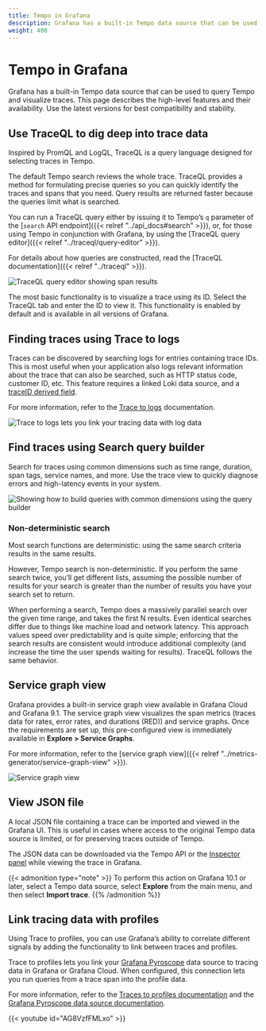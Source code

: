 ```yaml
---
title: Tempo in Grafana
description: Grafana has a built-in Tempo data source that can be used to query Tempo and visualize traces.
weight: 400
---
```


# Tempo in Grafana

Grafana has a built-in Tempo data source that can be used to query Tempo and visualize traces.
This page describes the high-level features and their availability.
Use the latest versions for best compatibility and stability.

## Use TraceQL to dig deep into trace data

Inspired by PromQL and LogQL, TraceQL is a query language designed for selecting traces in Tempo.

The default Tempo search reviews the whole trace. TraceQL provides a method for formulating precise queries so you can quickly identify the traces and spans that you need. Query results are returned faster because the queries limit what is searched.

You can run a TraceQL query either by issuing it to Tempo’s `q` parameter of the [`search` API endpoint]({{< relref "../api_docs#search" >}}), or, for those using Tempo in conjunction with Grafana, by using the [TraceQL query editor]({{< relref "../traceql/query-editor" >}}).

For details about how queries are constructed, read the [TraceQL documentation]({{< relref "../traceql" >}}).

![TraceQL query editor showing span results](/media/docs/grafana/data-sources/tempo/query-editor/tempo-ds-query-ed-example-v11-a.png)

The most basic functionality is to visualize a trace using its ID. Select the TraceQL tab and enter the ID to view it. This functionality is enabled by default and is available in all versions of Grafana.

## Finding traces using Trace to logs

Traces can be discovered by searching logs for entries containing trace IDs.
This is most useful when your application also logs relevant information about the trace that can also be searched, such as HTTP status code, customer ID, etc.
This feature requires a linked Loki data source, and a [traceID derived field](/docs/grafana/latest/datasources/loki/#derived-fields).

For more information, refer to the  [Trace to logs](https://grafana.com/docs/grafana/<GRAFANA_VERSION>/datasources/tempo/configure-tempo-data-source/#trace-to-logs) documentation.

![Trace to logs lets you link your tracing data with log data](/media/docs/grafana/data-sources/tempo/trace-to-logs-v11.png)

## Find traces using Search query builder

Search for traces using common dimensions such as time range, duration, span tags, service names, and more. Use the trace view to quickly diagnose errors and high-latency events in your system.

![Showing how to build queries with common dimensions using the query builder](/media/docs/grafana/data-sources/tempo/query-editor/tempo-ds-query-builder-v11.png)

### Non-deterministic search

Most search functions are deterministic: using the same search criteria results in the same results.

However, Tempo search is non-deterministic.
If you perform the same search twice, you’ll get different lists, assuming the possible number of results for your search is greater than the number of results you have your search set to return.

When performing a search, Tempo does a massively parallel search over the given time range, and takes the first N results.
Even identical searches differ due to things like machine load and network latency.
This approach values speed over predictability and is quite simple; enforcing that the search results are consistent would introduce additional complexity (and increase the time the user spends waiting for results).
TraceQL follows the same behavior.

## Service graph view

Grafana provides a built-in service graph view available in Grafana Cloud and Grafana 9.1.
The service graph view visualizes the span metrics (traces data for rates, error rates, and durations (RED)) and service graphs.
Once the requirements are set up, this pre-configured view is immediately available in **Explore > Service Graphs**.

For more information, refer to the [service graph view]({{< relref "../metrics-generator/service-graph-view" >}}).

![Service graph view](/media/docs/grafana/data-sources/tempo/query-editor/tempo-ds-query-service-graph.png)

## View JSON file

A local JSON file containing a trace can be imported and viewed in the Grafana UI. This is useful in cases where access to the original Tempo data source is limited, or for preserving traces outside of Tempo.

The JSON data can be downloaded via the Tempo API or the [Inspector panel](/docs/grafana/latest/explore/explore-inspector/) while viewing the trace in Grafana.

{{< admonition type="note" >}}
To perform this action on Grafana 10.1 or later, select a Tempo data source, select **Explore** from the main menu, and then select **Import trace**.
{{% /admonition %}}

## Link tracing data with profiles

Using Trace to profiles, you can use Grafana’s ability to correlate different signals by adding the functionality to link between traces and profiles.

Trace to profiles lets you link your [Grafana Pyroscope](/docs/pyroscope/) data source to tracing data in Grafana or Grafana Cloud.
When configured, this connection lets you run queries from a trace span into the profile data.

For more information, refer to the [Traces to profiles documentation](https://grafana.com/docs/grafana/<GRAFANA_VERSION>/datasources/tempo/configure-tempo-data-source#trace-to-profiles) and the [Grafana Pyroscope data source documentation](https://docs/grafana/<GRAFANA_VERSION>/datasources/grafana-pyroscope/).

{{< youtube id="AG8VzfFMLxo" >}}